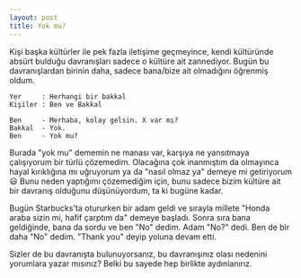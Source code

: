 ```yaml
---
layout: post
title: Yok mu?
---
```


Kişi başka kültürler ile pek fazla iletişime geçmeyince, kendi kültüründe absürt bulduğu davranışları sadece o kültüre ait zannediyor. Bugün bu davranışlardan birinin daha, sadece bana/bize ait olmadığını öğrenmiş oldum.

    Yer     : Herhangi bir bakkal
    Kişiler : Ben ve Bakkal

    Ben     - Merhaba, kolay gelsin. X var mı?
    Bakkal  - Yok.
    Ben     - Yok mu?

Burada "yok mu" dememin ne manası var, karşıya ne yansıtmaya çalışıyorum bir türlü çözemedim. Olacağına çok inanmıştım da olmayınca hayal kırıklığına mı uğruyorum ya da "nasıl olmaz ya" demeye mi getiriyorum 😃 Bunu neden yaptığımı çözemediğim için, bunu sadece bizim kültüre ait bir davranış olduğunu düşünüyordum, ta ki bugüne kadar.

Bugün Starbucks'ta otururken bir adam geldi ve sırayla millete "Honda araba sizin mi, hafif çarptım da" demeye başladı. Sonra sıra bana geldiğinde, bana da sordu ve ben "No" dedim. Adam "No?" dedi. Ben de bir daha "No" dedim. "Thank you" deyip yoluna devam etti.

Sizler de bu davranışta bulunuyorsanız, bu davranışınız olası nedenini yorumlara yazar mısınız? Belki bu sayede hep birlikte aydınlanırız.
